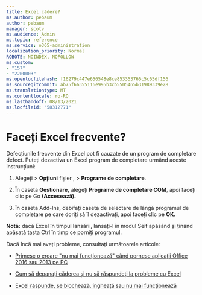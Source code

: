 ```yaml
---
title: Excel cădere?
ms.author: pebaum
author: pebaum
manager: scotv
ms.audience: Admin
ms.topic: reference
ms.service: o365-administration
localization_priority: Normal
ROBOTS: NOINDEX, NOFOLLOW
ms.custom:
- "157"
- "2200003"
ms.openlocfilehash: f16279c447e656548e8ce853353766c5c65df156
ms.sourcegitcommit: ab75f66355116e995b3cb5505465b31989339e28
ms.translationtype: MT
ms.contentlocale: ro-RO
ms.lasthandoff: 08/13/2021
ms.locfileid: "58312771"
---
```

# <a name="frequent-excel-crashes"></a>Faceți Excel frecvente?

Defecțiunile frecvente din Excel pot fi cauzate de un program de completare defect. Puteți dezactiva un Excel program de completare urmând aceste instrucțiuni:
  
1. Alegeți  \> **Opțiuni** fișier , \> **Programe de completare**.

2. În caseta **Gestionare,** alegeți **Programe de completare COM**, apoi faceți clic pe Go **(Accesează).**

3. În caseta Add-Ins, debifați caseta de selectare de lângă programul de completare pe care doriți să îl dezactivați, apoi faceți clic pe **OK.**

**Notă:** dacă Excel în timpul lansării, lansați-l în modul Seif apăsând și ținând apăsată tasta Ctrl în timp ce porniți programul.
  
Dacă încă mai aveți probleme, consultați următoarele articole:
  
- [Primesc o eroare "nu mai funcționează" când pornesc aplicații Office 2016 sau 2013 pe PC](https://support.office.com/article/52bd7985-4e99-4a35-84c8-2d9b8301a2fa.aspx)

- [Cum să depanați căderea și nu să răspundeți la probleme cu Excel](https://support.microsoft.com/help/2758592/how-to-troubleshoot-crashing-and-not-responding-issues-with-excel)

- [Excel răspunde, se blochează, îngheață sau nu mai funcționează](https://support.office.com/article/37e7d3c9-9e84-40bf-a805-4ca6853a1ff4.aspx)
